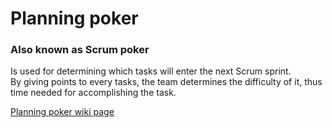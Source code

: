 # Planning poker

### Also known as Scrum poker

Is used for determining which tasks will enter the next Scrum sprint. <br>
By giving points to every tasks, the team determines the difficulty of it, thus time needed for accomplishing the task.

[Planning poker wiki page](https://en.wikipedia.org/wiki/Planning_poker)
